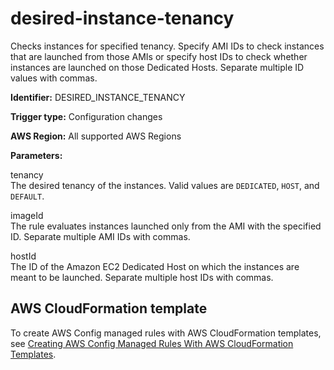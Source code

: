 # desired\-instance\-tenancy<a name="desired-instance-tenancy"></a>

Checks instances for specified tenancy\. Specify AMI IDs to check instances that are launched from those AMIs or specify host IDs to check whether instances are launched on those Dedicated Hosts\. Separate multiple ID values with commas\.

**Identifier:** DESIRED\_INSTANCE\_TENANCY

**Trigger type:** Configuration changes

**AWS Region:** All supported AWS Regions

**Parameters:**

 tenancy   
 The desired tenancy of the instances\. Valid values are `DEDICATED`, `HOST`, and `DEFAULT`\. 

 imageId   
 The rule evaluates instances launched only from the AMI with the specified ID\. Separate multiple AMI IDs with commas\. 

 hostId   
 The ID of the Amazon EC2 Dedicated Host on which the instances are meant to be launched\. Separate multiple host IDs with commas\. 

## AWS CloudFormation template<a name="w24aac11c29c17c95c15"></a>

To create AWS Config managed rules with AWS CloudFormation templates, see [Creating AWS Config Managed Rules With AWS CloudFormation Templates](aws-config-managed-rules-cloudformation-templates.md)\.
